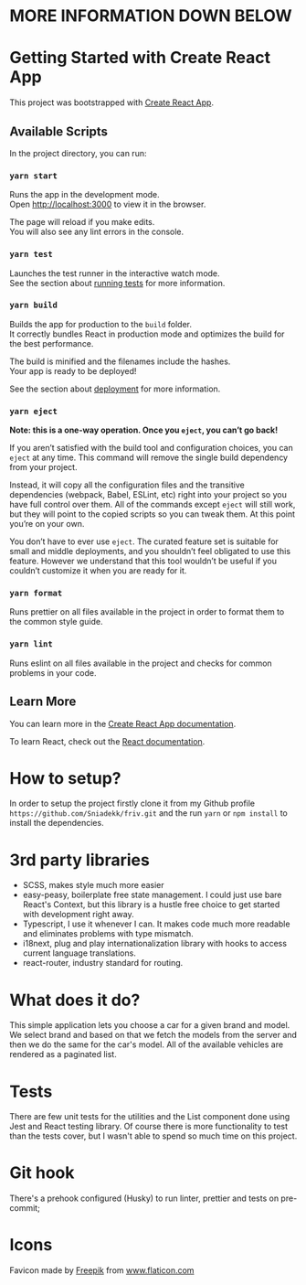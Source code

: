 # MORE INFORMATION DOWN BELOW

# Getting Started with Create React App

This project was bootstrapped with [Create React App](https://github.com/facebook/create-react-app).

## Available Scripts

In the project directory, you can run:

### `yarn start`

Runs the app in the development mode.\
Open [http://localhost:3000](http://localhost:3000) to view it in the browser.

The page will reload if you make edits.\
You will also see any lint errors in the console.

### `yarn test`

Launches the test runner in the interactive watch mode.\
See the section about [running tests](https://facebook.github.io/create-react-app/docs/running-tests) for more information.

### `yarn build`

Builds the app for production to the `build` folder.\
It correctly bundles React in production mode and optimizes the build for the best performance.

The build is minified and the filenames include the hashes.\
Your app is ready to be deployed!

See the section about [deployment](https://facebook.github.io/create-react-app/docs/deployment) for more information.

### `yarn eject`

**Note: this is a one-way operation. Once you `eject`, you can’t go back!**

If you aren’t satisfied with the build tool and configuration choices, you can `eject` at any time. This command will remove the single build dependency from your project.

Instead, it will copy all the configuration files and the transitive dependencies (webpack, Babel, ESLint, etc) right into your project so you have full control over them. All of the commands except `eject` will still work, but they will point to the copied scripts so you can tweak them. At this point you’re on your own.

You don’t have to ever use `eject`. The curated feature set is suitable for small and middle deployments, and you shouldn’t feel obligated to use this feature. However we understand that this tool wouldn’t be useful if you couldn’t customize it when you are ready for it.

### `yarn format`

Runs prettier on all files available in the project in order to format them to the common style guide.

### `yarn lint`

Runs eslint on all files available in the project and checks for common problems in your code.

## Learn More

You can learn more in the [Create React App documentation](https://facebook.github.io/create-react-app/docs/getting-started).

To learn React, check out the [React documentation](https://reactjs.org/).

# How to setup?

In order to setup the project firstly clone it from my Github profile `https://github.com/Sniadekk/friv.git` and the run `yarn` or `npm install` to install the dependencies.

# 3rd party libraries

- SCSS, makes style much more easier
- easy-peasy, boilerplate free state management. I could just use bare React's Context, but this library is a hustle free choice to get started with development right away.
- Typescript, I use it whenever I can. It makes code much more readable and eliminates problems with type mismatch.
- i18next, plug and play internationalization library with hooks to access current language translations.
- react-router, industry standard for routing.

# What does it do?

This simple application lets you choose a car for a given brand and model. We select brand and based on that we fetch the models from the server and then we do the same for the car's model. All of the available vehicles are rendered as a paginated list.

# Tests

There are few unit tests for the utilities and the List component done using Jest and React testing library. Of course there is more functionality to test than the tests cover, but I wasn't able to spend so much time on this project.

# Git hook

There's a prehook configured (Husky) to run linter, prettier and tests on pre-commit;

# Icons

Favicon made by <a href="https://www.flaticon.com/authors/freepik" title="Freepik">Freepik</a> from <a href="https://www.flaticon.com/" title="Flaticon"> www.flaticon.com</a>
